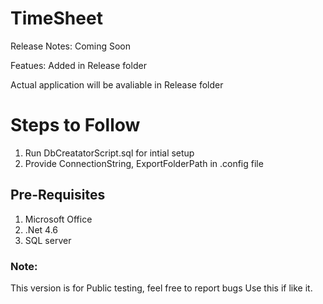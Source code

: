 # TimeSheet

Release Notes:
Coming Soon

Featues:
Added in Release folder

Actual application will be avaliable in Release folder
# Steps to Follow
1. Run DbCreatatorScript.sql for intial setup
2. Provide ConnectionString, ExportFolderPath in .config file

## Pre-Requisites
1. Microsoft Office
2. .Net 4.6
3. SQL server

### Note:
This version is for Public testing, feel free to report bugs
Use this if like it.